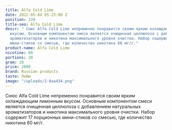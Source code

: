 ```yaml
---
title: Alfa Cold Lime
date: 2022-05-04 05:25:00 Z
position: 139
title-seo: Alfa Cold Lime
descr: " Снюс Alfa Cold Lime непременно понравится своим ярким охлаждающим лимонным
  вкусом. Основным компонентом смеси является очищенная целлюлоза с добавлением натуральных
  ароматизаторов и никотина максимального уровня очистки. Набор содержит 17 порционных
  мини-стиков со смесью, где количество никотина 60 мг/г."
product-name: Alfa Cold Lime
nicotine: 60
portions: 20
gram: 20
price: 2800
brand: Russian products
taste: Лайм
image: "/uploads/2-8aa434.png"
---
```


 Снюс Alfa Cold Lime непременно понравится своим ярким охлаждающим лимонным вкусом. Основным компонентом смеси является очищенная целлюлоза с добавлением натуральных ароматизаторов и никотина максимального уровня очистки. Набор содержит 17 порционных мини-стиков со смесью, где количество никотина 60 мг/г.